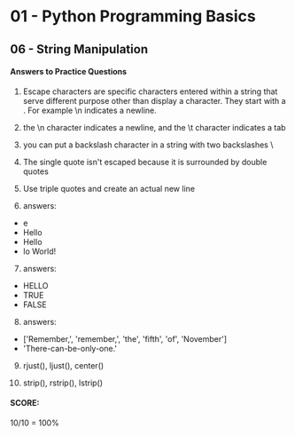 # 01 - Python Programming Basics
## 06 - String Manipulation

#### Answers to Practice Questions

1. Escape characters are specific characters entered within a string that serve different purpose other than display a character. They start with a \.  For example \n indicates a newline.  

2. the \n character indicates a newline, and the \t character indicates a tab

3. you can put a backslash character in a string with two backslashes \\

4. The single quote isn't escaped because it is surrounded by double quotes

5. Use triple quotes and create an actual new line

6. answers:
- e
- Hello
- Hello
- lo World!

7. answers:
- HELLO
- TRUE
- FALSE

8. answers:
- ['Remember,', 'remember,', 'the', 'fifth', 'of', 'November']
- 'There-can-be-only-one.'

9. rjust(), ljust(), center()

10. strip(), rstrip(), lstrip()

#### SCORE:  
10/10 = 100%